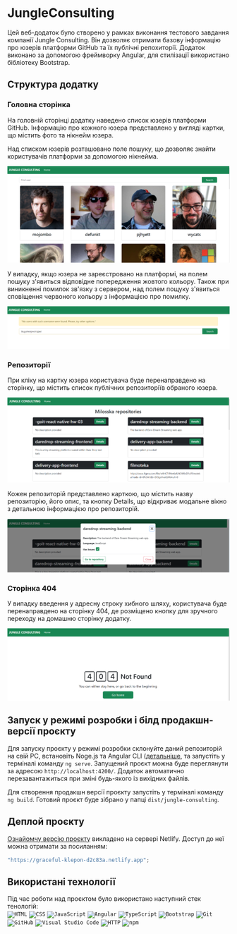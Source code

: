 # JungleConsulting

Цей веб-додаток було створено у рамках виконання тестового завдання компанії Jungle Consulting. Він дозволяє отримати базову інформацію про юзерів платформи GitHub та їх публічні репохиторії. Додаток виконано за допомогою фреймворку Angular, для стилізації використано бібліотеку Bootstrap.

## Структура додатку

### Головна сторінка

На головній сторінці додатку наведено список юзерів платформи GitHub. Інформацію про кожного юзера представлено у вигляді картки, що містить фото та нікнейм юзера.

Над списком юзерів розташовано поле пошуку, що дозволяє знайти користувачів платформи за допомогою нікнейма.

![Homepage](./src/assets/images/readme/01_homepage.png)

У випадку, якщо юзера не зареєстровано на платформі, на полем пошуку з'явиться відповідне попередження жовтого кольору. Також при виникненні помилок зв'язку з сервером, над полем пощуку з'явиться сповіщення червоного кольору з інформацією про помилку.

![APIError](./src/assets/images/readme/02_homepage.png)

### Репозиторії

При кліку на картку юзера користувача буде перенаправдено на сторінку, що містить список публічних репозиторіїв обраного юзера.

![Repos](./src/assets/images/readme/03_Repos.png)

Кожен репозиторій представлено карткою, що містить назву репозиторію, його опис, та кнопку Details, що відкриває модальне вікно з детальною інформацією про репозиторій.

![Modal](./src/assets/images/readme/04_Modal.png)

### Сторінка 404

У випадку введення у адресну строку хибного шляху, користувача буде перенаправдено на сторінку 404, де розміщено кнопку для зручного переходу на домашню сторінку додатку.

![404](./src/assets/images/readme/05_404-page.png)

## Запуск у режимі розробки і білд продакшн-версії проєкту

Для запуску проєкту у режимі розробки склонуйте даний репозиторій на свій PC, встановіть Noge.js та Angular CLI ([детальніше](https://angular.io/guide/setup-local), та запустіть у терміналі команду `ng serve`. Запущений проєкт можна буде переглянути за адресою `http://localhost:4200/`. Додаток автоматично перезавантажиться при зміні будь-якого із вихідних файлів.

Для створення продакшн версії проєкту запустіть у терміналі команду `ng build`. Готовий проєкт буде зібрано у папці `dist/jungle-consulting`.

## Деплой проєкту

[Ознайомчу версію проєкту](https://graceful-klepon-d2c83a.netlify.app) викладено на сервері Netlify. Доступ до неї можна отримати за посиланням:

```javascript
"https://graceful-klepon-d2c83a.netlify.app";
```

## Використані технології

Під час роботи над проєктом було використано наступний стек тенологій:  
<code><img height="50" src="https://user-images.githubusercontent.com/25181517/192158954-f88b5814-d510-4564-b285-dff7d6400dad.png" alt="HTML" title="HTML" /></code>
<code><img height="50" src="https://user-images.githubusercontent.com/25181517/183898674-75a4a1b1-f960-4ea9-abcb-637170a00a75.png" alt="CSS" title="CSS" /></code>
<code><img height="50" src="https://user-images.githubusercontent.com/25181517/117447155-6a868a00-af3d-11eb-9cfe-245df15c9f3f.png" alt="JavaScript" title="JavaScript" /></code>
<code><img height="50" src="https://user-images.githubusercontent.com/25181517/183890595-779a7e64-3f43-4634-bad2-eceef4e80268.png" alt="Angular" title="Angular" /></code>
<code><img height="50" src="https://user-images.githubusercontent.com/25181517/183890598-19a0ac2d-e88a-4005-a8df-1ee36782fde1.png" alt="TypeScript" title="TypeScript" /></code>
<code><img height="50" src="https://user-images.githubusercontent.com/25181517/183898054-b3d693d4-dafb-4808-a509-bab54cf5de34.png" alt="Bootstrap" title="Bootstrap" /></code>
<code><img height="50" src="https://user-images.githubusercontent.com/25181517/192108372-f71d70ac-7ae6-4c0d-8395-51d8870c2ef0.png" alt="Git" title="Git" /></code>
<code><img height="50" src="https://user-images.githubusercontent.com/25181517/192108374-8da61ba1-99ec-41d7-80b8-fb2f7c0a4948.png" alt="GitHub" title="GitHub" /></code>
<code><img height="50" src="https://user-images.githubusercontent.com/25181517/192108891-d86b6220-e232-423a-bf5f-90903e6887c3.png" alt="Visual Studio Code" title="Visual Studio Code" /></code>
<code><img height="50" src="https://user-images.githubusercontent.com/25181517/192107854-765620d7-f909-4953-a6da-36e1ef69eea6.png" alt="HTTP" title="HTTP" /></code>
<code><img height="50" src="https://user-images.githubusercontent.com/25181517/121401671-49102800-c959-11eb-9f6f-74d49a5e1774.png" alt="npm" title="npm" /></code>
